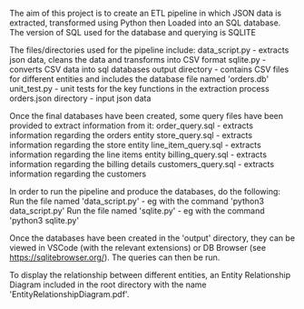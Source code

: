 The aim of this project is to create an ETL pipeline in which JSON data is extracted, transformed using Python then Loaded into an SQL database.
The version of SQL used for the database and querying is SQLITE

The files/directories used for the pipeline include:
    data_script.py - extracts json data, cleans the data and transforms into CSV format
    sqlite.py - converts CSV data into sql databases 
    output directory - contains CSV files for different entities and includes the database file named 'orders.db' 
    unit_test.py - unit tests for the key functions in the extraction process 
    orders.json directory - input json data
    
Once the final databases have been created, some query files have been provided to extract information from it:
    order_query.sql - extracts information regarding the orders entity
    store_query.sql - extracts information regarding the store entity
    line_item_query.sql - extracts information regarding the line items entity
    billing_query.sql - extracts information regarding the billing details
    customers_query.sql - extracts information regarding the customers 


In order to run the pipeline and produce the databases, do the following:
    Run the file named 'data_script.py' - eg with the command 'python3 data_script.py'
    Run the file named 'sqlite.py' - eg with the command 'python3 sqlite.py'
    
Once the databases have been created in the 'output' directory, they can be viewed in VSCode (with the relevant extensions) or DB Browser (see https://sqlitebrowser.org/). The queries can then be run.

To display the relationship between different entities, an Entity Relationship Diagram included in the root directory with the name 'EntityRelationshipDiagram.pdf'.